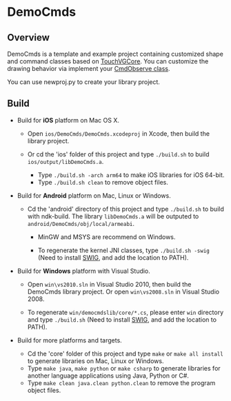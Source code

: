 # DemoCmds

## Overview

DemoCmds is a template and example project containing customized shape and command classes based on [TouchVGCore](https://github.com/touchvg/vgcore).
You can customize the drawing behavior via implement your [CmdObserve class](core/cmds/cmds.cpp).

You can use newproj.py to create your library project.

## Build

- Build for **iOS** platform on Mac OS X.

  - Open `ios/DemoCmds/DemoCmds.xcodeproj` in Xcode, then build the library project.

  - Or cd the 'ios' folder of this project and type `./build.sh` to build `ios/output/libDemoCmds.a`.
    - Type `./build.sh -arch arm64` to make iOS libraries for iOS 64-bit.
    - Type `./build.sh clean` to remove object files.

- Build for **Android** platform on Mac, Linux or Windows.

  - Cd the 'android' directory of this project and type `./build.sh` to build with ndk-build. The library `libDemoCmds.a` will be outputed to `android/DemoCmds/obj/local/armeabi`.

    - MinGW and MSYS are recommend on Windows.

    - To regenerate the kernel JNI classes, type `./build.sh -swig`
(Need to install [SWIG](http://sourceforge.net/projects/swig/files/), and add the location to PATH).

- Build for **Windows** platform with Visual Studio.

  - Open `win\vs2010.sln` in Visual Studio 2010, then build the DemoCmds library project. Or open `win\vs2008.sln` in Visual Studio 2008.

  - To regenerate `win/democmdslib/core/*.cs`, please enter `win` directory and type `./build.sh`
(Need to install [SWIG](http://sourceforge.net/projects/swig/files/), and add the location to PATH).
   
- Build for more platforms and targets.

  - Cd the 'core' folder of this project and type `make` or `make all install` to generate libraries on Mac, Linux or Windows.
  - Type `make java`, `make python` or `make csharp` to generate libraries for another language applications using Java, Python or C#.
  - Type `make clean java.clean python.clean` to remove the program object files.

